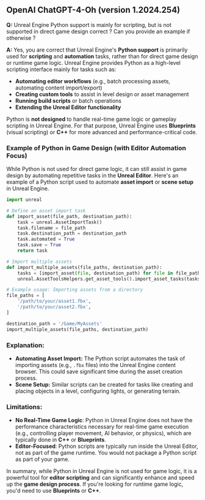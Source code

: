 ## OpenAI ChatGPT-4-Oh (version 1.2024.254)

**Q:** Unreal Engine Python support is mainly for scripting, but is not supported in direct game design correct ? Can you provide an example if otherwise ?

**A:** Yes, you are correct that Unreal Engine's **Python support** is primarily used for **scripting** and **automation** tasks, rather than for direct game design or runtime game logic. Unreal Engine provides Python as a high-level scripting interface mainly for tasks such as:

- **Automating editor workflows** (e.g., batch processing assets, automating content import/export)
- **Creating custom tools** to assist in level design or asset management
- **Running build scripts** or batch operations
- **Extending the Unreal Editor functionality**

Python is **not designed** to handle real-time game logic or gameplay scripting in Unreal Engine. For that purpose, Unreal Engine uses **Blueprints** (visual scripting) or **C++** for more advanced and performance-critical code.

### Example of Python in Game Design (with Editor Automation Focus)

While Python is not used for direct game logic, it can still assist in game design by automating repetitive tasks in the **Unreal Editor**. Here's an example of a Python script used to automate **asset import** or **scene setup** in Unreal Engine.

```python
import unreal

# Define an asset import task
def import_asset(file_path, destination_path):
    task = unreal.AssetImportTask()
    task.filename = file_path
    task.destination_path = destination_path
    task.automated = True
    task.save = True
    return task

# Import multiple assets
def import_multiple_assets(file_paths, destination_path):
    tasks = [import_asset(file, destination_path) for file in file_paths]
    unreal.AssetToolsHelpers.get_asset_tools().import_asset_tasks(tasks)

# Example usage: Importing assets from a directory
file_paths = [
    '/path/to/your/asset1.fbx',
    '/path/to/your/asset2.fbx',
]

destination_path = '/Game/MyAssets'
import_multiple_assets(file_paths, destination_path)
```

### Explanation:

- **Automating Asset Import:** The Python script automates the task of importing assets (e.g., `.fbx` files) into the Unreal Engine content browser. This could save significant time during the asset creation process.
- **Scene Setup:** Similar scripts can be created for tasks like creating and placing objects in a level, configuring lights, or generating terrain.

### Limitations:

- **No Real-Time Game Logic**: Python in Unreal Engine does not have the performance characteristics necessary for real-time game execution (e.g., controlling player movement, AI behavior, or physics), which are typically done in **C++** or **Blueprints**.
- **Editor-Focused**: Python scripts are typically run inside the Unreal Editor, not as part of the game runtime. You would not package a Python script as part of your game.

In summary, while Python in Unreal Engine is not used for game logic, it is a powerful tool for **editor scripting** and can significantly enhance and speed up the **game design process**. If you're looking for runtime game logic, you'd need to use **Blueprints** or **C++**.
